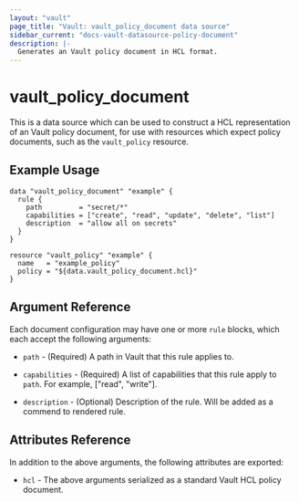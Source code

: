 ```yaml
---
layout: "vault"
page_title: "Vault: vault_policy_document data source"
sidebar_current: "docs-vault-datasource-policy-document"
description: |-
  Generates an Vault policy document in HCL format.
---
```


# vault\_policy\_document

This is a data source which can be used to construct a HCL representation of an Vault policy document, for use with resources which expect policy documents, such as the `vault_policy` resource.

## Example Usage

```hcl
data "vault_policy_document" "example" {
  rule {
    path         = "secret/*"
    capabilities = ["create", "read", "update", "delete", "list"]
    description  = "allow all on secrets"
  }
}

resource "vault_policy" "example" {
  name   = "example_policy"
  policy = "${data.vault_policy_document.hcl}"
}
```

## Argument Reference

Each document configuration may have one or more `rule` blocks, which each accept the following arguments:

* `path` - (Required) A path in Vault that this rule applies to.

* `capabilities` - (Required) A list of capabilities that this rule apply to `path`. For example, ["read", "write"].

* `description` - (Optional) Description of the rule. Will be added as a commend to rendered rule.

## Attributes Reference

In addition to the above arguments, the following attributes are exported:

* `hcl` - The above arguments serialized as a standard Vault HCL policy document.
